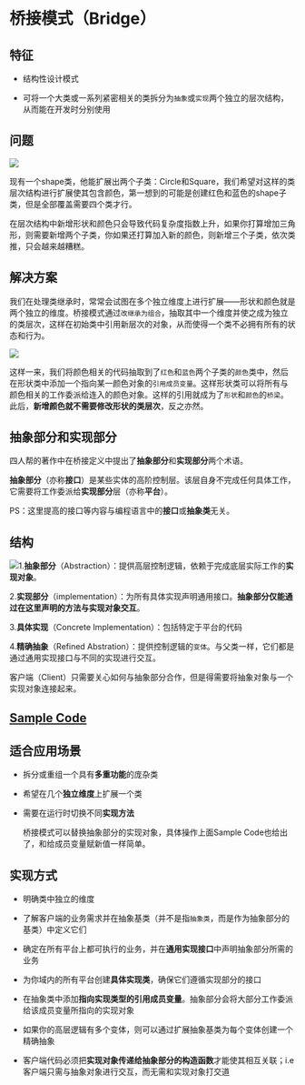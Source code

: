 # 桥接模式（Bridge）

## 特征

* 结构性设计模式

* 可将一个大类或一系列紧密相关的类拆分为`抽象`或`实现`两个独立的层次结构，从而能在开发时分别使用

## 问题

![](https://img-blog.csdnimg.cn/20201004142538918.png)

现有一个shape类，他能扩展出两个子类：Circle和Square，我们希望对这样的类层次结构进行扩展使其包含颜色，第一想到的可能是创建红色和蓝色的shape子类，但是全部覆盖需要四个类才行。  

在层次结构中新增形状和颜色只会导致代码复杂度指数上升，如果你打算增加三角形，则需要新增两个子类，你如果还打算加入新的颜色，则新增三个子类，依次类推，只会越来越糟糕。

## 解决方案

我们在处理类继承时，常常会试图在多个独立维度上进行扩展——形状和颜色就是两个独立的维度。桥接模式通过`改继承为组合`，抽取其中一个维度并使之成为独立的类层次，这样在初始类中引用新层次的对象，从而使得一个类不必拥有所有的状态和行为。

![](https://img-blog.csdnimg.cn/20201004142620785.png)

这样一来，我们将颜色相关的代码抽取到了`红色`和`蓝色`两个子类的`颜色`类中，然后在形状类中添加一个指向某一颜色对象的`引用成员变量`。这样形状类可以将所有与颜色相关的工作委派给连入的颜色对象。这样的引用就成为了`形状`和`颜色`的`桥梁`。此后，**新增颜色就不需要修改形状的类层次**，反之亦然。

## 抽象部分和实现部分

四人帮的著作中在桥接定义中提出了**抽象部分**和**实现部分**两个术语。  

**抽象部分**（亦称**接口**）是某些实体的高阶控制层。该层自身不完成任何具体工作，它需要将工作委派给**实现部分**层（亦称**平台**）。

PS：这里提高的接口等内容与编程语言中的**接口**或**抽象类**无关。

## 结构

![](https://img-blog.csdnimg.cn/202010041616147.png)1.**抽象部分**（Abstraction）：提供高层控制逻辑，依赖于完成底层实际工作的**实现对象**。

2.**实现部分**（implementation）：为所有具体实现声明通用接口。**抽象部分仅能通过在这里声明的方法与实现对象交互**。

3.**具体实现**（Concrete Implementation）：包括特定于平台的代码

4.**精确抽象**（Refined Abstration）：提供控制逻辑的`变体`。与父类一样，它们都是通过通用实现接口与不同的实现进行交互。

客户端（Client）只需要关心如何与抽象部分合作，但是得需要将抽象对象与一个实现对象连接起来。

## [Sample Code](https://github.com/Conzxy/Design_Pattern/blob/main/src/Bridge.h)

## 适合应用场景

* 拆分或重组一个具有**多重功能**的庞杂类

* 希望在几个**独立维度**上扩展一个类

* 需要在运行时切换不同**实现方法**
  
  桥接模式可以替换抽象部分的实现对象，具体操作上面Sample Code也给出了，和给成员变量赋新值一样简单。

## 实现方式

* 明确类中独立的维度

* 了解客户端的业务需求并在抽象基类（并不是指`抽象类`，而是作为抽象部分的基类）中定义它们

* 确定在所有平台上都可执行的业务，并在**通用实现接口**中声明抽象部分所需的业务

* 为你域内的所有平台创建**具体实现类**，确保它们遵循实现部分的接口

* 在抽象类中添加**指向实现类型的引用成员变量**。抽象部分会将大部分工作委派给该成员变量所指向的实现对象

* 如果你的高层逻辑有多个变体，则可以通过扩展抽象基类为每个变体创建一个精确抽象

* 客户端代码必须把**实现对象传递给抽象部分的构造函数**才能使其相互关联；i.e 客户端只需与抽象对象进行交互，而无需和实现对象打交道
